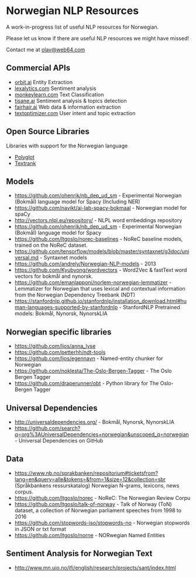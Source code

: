# Norwegian NLP Resources
A work-in-progress list of useful NLP resources for Norwegian.

Please let us know if there are useful NLP resources we might have missed!

Contact me at olav@web64.com

## Commercial APIs
* [orbit.ai](http://orbit.ai)
  Entity Extraction
* [lexalytics.com](https://www.lexalytics.com/)
  Sentiment analysis
* [monkeylearn.com](http://monkeylearn.com/)
  Text Classification
* [tisane.ai](http://tisane.ai/)
  Sentiment analysis & topics detection
* [fairhair.ai](https://fairhair.ai/)
  Web data & information extraction
* [textoptimizer.com](https://textoptimizer.com/m)
  User intent and topic extraction


## Open Source Libraries
Libraries with support for the Norwegian language
* [Polyglot](https://github.com/aboSamoor/polyglot)
* [Textrank](https://github.com/summanlp/textrank)

## Models 
* https://github.com/ohenrik/nb_dep_ud_sm - Experimental Norwegian (Bokmål) language model for Spacy (Including NER)
* https://github.com/navikt/ai-lab-spacy-bokmaal - Norwegian model for spaCy
* http://vectors.nlpl.eu/repository/ - NLPL word embeddings repository
* https://github.com/ohenrik/nb_dep_ud_sm - Experimental Norwegian (Bokmål) language model for Spacy
* https://github.com/ltgoslo/norec-baselines - NoReC baseline models, trained on the NoReC dataset.
* https://github.com/tensorflow/models/blob/master/syntaxnet/g3doc/universal.md - Syntaxnet models
* https://github.com/andrely/Norwegian-NLP-models - 2013
* https://github.com/Kyubyong/wordvectors - Word2Vec & fastText word vectors for bokmål and nynorsk.
* https://github.com/emanlapponi/norlem-norwegian-lemmatizer - Lemmatizer for Norwegian that uses lexical and contextual information from the Norwegian Dependency Treebank (NDT)
* https://stanfordnlp.github.io/stanfordnlp/installation_download.html#human-languages-supported-by-stanfordnlp - StanfordNLP Pretrained models: Bokmål, Nynorsk, NynorskLIA 

## Norwegian specific libraries
* <https://github.com/ljos/anna_lyse>
* <https://github.com/petterhh/ndt-tools>
* <https://github.com/ljos/egennavn> - Named-entity chunker for Norwegian 
* <https://github.com/noklesta/The-Oslo-Bergen-Tagger> - The Oslo Bergen Tagger
* https://github.com/draperunner/obt -  Python library for The Oslo-Bergen Tagger

## Universal Dependencies
* http://universaldependencies.org/ - Bokmål, Nynorsk, NynorskLIA
* https://github.com/search?q=org%3AUniversalDependencies+norwegian&unscoped_q=norwegian - Universal Dependencies on GitHub

## Data
* https://www.nb.no/sprakbanken/repositorium#ticketsfrom?lang=en&query=alle&tokens=&from=1&size=12&collection=sbr (Språkbankens ressurskatalog)
  Norwegian N-grams, lexicons, news corpus.
* https://github.com/ltgoslo/norec - NoReC: The Norwegian Review Corpu
* https://github.com/ltgoslo/talk-of-norway -  Talk of Norway (ToN) dataset, a collection of Norwegian parliament speeches from 1998 to 2016
* https://github.com/stopwords-iso/stopwords-no - Norwegian stopwords in JSON or txt format
* https://github.com/ltgoslo/norne - NORwegian Named Entities


## Sentiment Analysis for Norwegian Text
 * http://www.mn.uio.no/ifi/english/research/projects/sant/index.html
 
